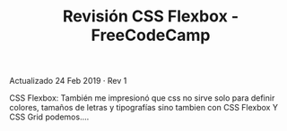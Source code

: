 ﻿---
layout: single
title: Revisión CSS Flexbox - FreeCodeCamp
categories: [frontend]
image: https://www.explore-group.com/storage/images-processed/w-1500_h-auto_m-fit_s-any__Free-code-camp-banner.jpg
---
Actualizado 24 Feb 2019 · Rev 1


CSS Flexbox:
También me impresionó que css no sirve solo para definir colores, tamaños de letras y tipografías sino tambien con CSS Flexbox Y CSS Grid podemos....
     